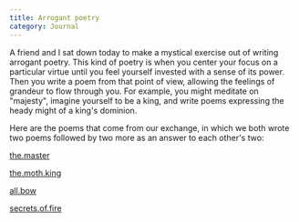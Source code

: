 ```yaml
---
title: Arrogant poetry
category: Journal
---
```


A friend and I sat down today to make a mystical exercise out of writing
arrogant poetry.  This kind of poetry is when you center your focus on a
particular virtue until you feel yourself invested with a sense of its
power.  Then you write a poem from that point of view, allowing the
feelings of grandeur to flow through you.  For example, you might
meditate on "majesty", imagine yourself to be a king, and write poems
expressing the heady might of a king's dominion.

Here are the poems that come from our exchange, in which we both wrote
two poems followed by two more as an answer to each other's two:

[the.master](the.master)

[the.moth.king](the.moth.king)

[all.bow](all.bow)

[secrets.of.fire](secrets.of.fire)



